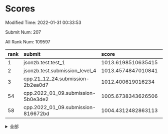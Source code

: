# Scores

Modified Time: 2022-01-31 00:33:53

Submit Num: 207

All Rank Num: 109597

| rank |               submit               |       score        |       sigma        | pk_num |
| :--- | :--------------------------------- | :----------------- | :----------------- | :----- |
| 1    | jsonzb.test.test_1                 | 1013.6198510635415 | 0.7965095494582315 | 2117   |
| 2    | jsonzb.test.submission_level_4     | 1013.4574847010841 | 0.8009540801028441 | 2123   |
| 3    | cpp.21_12_24.submission-2b2ea0d7   | 1012.400619016234  | 0.8168117810602168 | 2117   |
| 54   | cpp.2022_01_09.submission-5b0e3de2 | 1005.6738343626506 | 0.7226945624659297 | 2113   |
| 58   | cpp.2022_01_09.submission-816672bd | 1004.4312482863113 | 0.7188649302485558 | 2120   |


<details>
<summary>全部</summary>

| rank |                 submit                 |       score        |       sigma        | pk_num |
| :--- | :------------------------------------- | :----------------- | :----------------- | :----- |
| 1    | jsonzb.test.test_1                     | 1013.6198510635415 | 0.7965095494582315 | 2117   |
| 2    | jsonzb.test.submission_level_4         | 1013.4574847010841 | 0.8009540801028441 | 2123   |
| 3    | cpp.21_12_24.submission-2b2ea0d7       | 1012.400619016234  | 0.8168117810602168 | 2117   |
| 4    | gobigger.level_3.submission_level_3_5  | 1011.6242537482971 | 0.8072341399603224 | 2117   |
| 5    | gobigger.level_3.submission_level_3_10 | 1011.5671838176871 | 0.759446199106601  | 2120   |
| 6    | gobigger.level_3.submission_level_3_28 | 1011.1906239332604 | 0.7729167323066731 | 2115   |
| 7    | gobigger.level_3.submission_level_3_45 | 1011.043703973254  | 0.7618361061855794 | 2120   |
| 8    | gobigger.level_3.submission_level_3_3  | 1010.8969341728641 | 0.7676556523053076 | 2117   |
| 9    | gobigger.level_3.submission_level_3_20 | 1010.8138222344646 | 0.7629586689882061 | 2114   |
| 10   | gobigger.level_3.submission_level_3_39 | 1010.7776632501332 | 0.7698643715471545 | 2120   |
| 11   | gobigger.level_3.submission_level_3_41 | 1010.745710356785  | 0.7787887739067928 | 2119   |
| 12   | gobigger.level_3.submission_level_3_22 | 1010.6932967112464 | 0.7573163236727196 | 2116   |
| 13   | gobigger.level_3.submission_level_3_8  | 1010.6355506086561 | 0.7746257240594081 | 2119   |
| 14   | gobigger.level_3.submission_level_3_26 | 1010.6287476189547 | 0.7725988398154257 | 2122   |
| 15   | gobigger.level_3.submission_level_3_32 | 1010.5242057206193 | 0.7806834799412821 | 2118   |
| 16   | gobigger.level_3.submission_level_3_0  | 1010.4997680047488 | 0.7854868210558493 | 2118   |
| 17   | gobigger.level_3.submission_level_3_44 | 1010.4684894092475 | 0.7655179718557515 | 2120   |
| 18   | gobigger.level_3.submission_level_3_35 | 1010.460073754442  | 0.7689249718639476 | 2115   |
| 19   | gobigger.level_3.submission_level_3_11 | 1010.3594266044443 | 0.7540757623143456 | 2120   |
| 20   | gobigger.level_3.submission_level_3_30 | 1010.2596478531545 | 0.742050785399998  | 2117   |
| 21   | gobigger.level_3.submission_level_3_24 | 1010.2191632066122 | 0.7584718750323953 | 2114   |
| 22   | gobigger.level_3.submission_level_3_23 | 1010.1848877176243 | 0.7595250887977284 | 2119   |
| 23   | gobigger.level_3.submission_level_3_46 | 1010.1256635094932 | 0.7517517750172378 | 2120   |
| 24   | gobigger.level_3.submission_level_3_15 | 1010.105489537799  | 0.7430886224418707 | 2116   |
| 25   | gobigger.level_3.submission_level_3_33 | 1010.1040011464074 | 0.7507489192727926 | 2119   |
| 26   | gobigger.level_3.submission_level_3_25 | 1010.0193907796828 | 0.7544878887982078 | 2119   |
| 27   | gobigger.level_3.submission_level_3_13 | 1010.0063720895595 | 0.7423652623971637 | 2117   |
| 28   | gobigger.level_3.submission_level_3_48 | 1009.9965787405408 | 0.7529937230041929 | 2120   |
| 29   | gobigger.level_3.submission_level_3_12 | 1009.9221234702025 | 0.7694397603424205 | 2120   |
| 30   | gobigger.level_3.submission_level_3_14 | 1009.898577427703  | 0.7648033185651456 | 2119   |
| 31   | gobigger.level_3.submission_level_3_7  | 1009.8880965707817 | 0.7468185769974995 | 2120   |
| 32   | gobigger.level_3.submission_level_3_27 | 1009.8649335388166 | 0.7345771376826189 | 2118   |
| 33   | gobigger.level_3.submission_level_3_29 | 1009.6818372936324 | 0.7828203483156533 | 2114   |
| 34   | gobigger.level_3.submission_level_3_38 | 1009.655325352828  | 0.7669022199636197 | 2119   |
| 35   | gobigger.level_3.submission_level_3_16 | 1009.6245028912595 | 0.7618940358214457 | 2118   |
| 36   | gobigger.level_3.submission_level_3_36 | 1009.609584834388  | 0.757144954234439  | 2117   |
| 37   | gobigger.level_3.submission_level_3_34 | 1009.4758964474529 | 0.7480586518977348 | 2114   |
| 38   | gobigger.level_3.submission_level_3_43 | 1009.4060923961184 | 0.7498372302751464 | 2118   |
| 39   | gobigger.level_3.submission_level_3_18 | 1009.3578558315595 | 0.7527095007234579 | 2115   |
| 40   | gobigger.level_3.submission_level_3_19 | 1009.2206729589343 | 0.7442929242717051 | 2116   |
| 41   | gobigger.level_3.submission_level_3_1  | 1009.1771908861435 | 0.7476242485603104 | 2120   |
| 42   | gobigger.level_3.submission_level_3_40 | 1009.0671772879942 | 0.738051207524902  | 2118   |
| 43   | gobigger.level_3.submission_level_3_17 | 1008.9935504779446 | 0.7582877695028573 | 2119   |
| 44   | gobigger.level_3.submission_level_3_4  | 1008.9779660813066 | 0.7606911444136788 | 2117   |
| 45   | gobigger.level_3.submission_level_3_47 | 1008.8684364993503 | 0.7635523987640983 | 2115   |
| 46   | gobigger.level_3.submission_level_3_2  | 1008.8173148665569 | 0.7405595447294713 | 2117   |
| 47   | gobigger.level_3.submission_level_3_49 | 1008.7127332804613 | 0.7240101721412922 | 2113   |
| 48   | gobigger.level_3.submission_level_3_31 | 1008.5608347231248 | 0.7400540434553188 | 2117   |
| 49   | gobigger.level_3.submission_level_3_6  | 1008.5549555455624 | 0.7487335440424648 | 2121   |
| 50   | gobigger.level_3.submission_level_3_21 | 1008.4732547917514 | 0.7533587014339409 | 2120   |
| 51   | gobigger.level_3.submission_level_3_42 | 1008.4542854006156 | 0.7486061862770742 | 2119   |
| 52   | gobigger.level_3.submission_level_3_9  | 1008.4463530286911 | 0.7481441606796145 | 2112   |
| 53   | gobigger.level_3.submission_level_3_37 | 1007.6576506445206 | 0.7443491185142327 | 2120   |
| 54   | cpp.2022_01_09.submission-5b0e3de2     | 1005.6738343626506 | 0.7226945624659297 | 2113   |
| 55   | gobigger.level_1.submission_level_1_34 | 1005.4516110939363 | 0.7451924342468879 | 2116   |
| 56   | gobigger.level_1.submission_level_1_5  | 1004.5256079120336 | 0.7131774783784495 | 2118   |
| 57   | gobigger.level_1.submission_level_1_19 | 1004.4577617730067 | 0.7182830532628129 | 2120   |
| 58   | cpp.2022_01_09.submission-816672bd     | 1004.4312482863113 | 0.7188649302485558 | 2120   |
| 59   | gobigger.level_1.submission_level_1_44 | 1004.2605356807147 | 0.7269090378921927 | 2120   |
| 60   | gobigger.level_1.submission_level_1_16 | 1004.2180975460178 | 0.7253038760128057 | 2117   |
| 61   | gobigger.level_1.submission_level_1_49 | 1004.1562119721241 | 0.7093157365174094 | 2120   |
| 62   | gobigger.level_1.submission_level_1_47 | 1004.1169939936326 | 0.6993020138744043 | 2120   |
| 63   | gobigger.level_1.submission_level_1_42 | 1004.090094773843  | 0.7101472542278091 | 2120   |
| 64   | gobigger.level_1.submission_level_1_43 | 1004.017741098766  | 0.7105623509876702 | 2120   |
| 65   | gobigger.level_1.submission_level_1_26 | 1003.9734808771411 | 0.7187802649749505 | 2122   |
| 66   | gobigger.level_1.submission_level_1_41 | 1003.9606716694057 | 0.7219549238412212 | 2118   |
| 67   | gobigger.level_1.submission_level_1_0  | 1003.8960054982954 | 0.69982013951985   | 2115   |
| 68   | gobigger.level_1.submission_level_1_27 | 1003.7704168715568 | 0.7197533891324248 | 2114   |
| 69   | gobigger.level_1.submission_level_1_23 | 1003.764410959329  | 0.7207110547190531 | 2122   |
| 70   | gobigger.level_1.submission_level_1_1  | 1003.7486705628476 | 0.7124452935789084 | 2113   |
| 71   | gobigger.level_1.submission_level_1_6  | 1003.7102937968538 | 0.7242397379007846 | 2117   |
| 72   | gobigger.level_1.submission_level_1_14 | 1003.6682255060946 | 0.7271611976176389 | 2122   |
| 73   | gobigger.level_1.submission_level_1_31 | 1003.6601691254763 | 0.7175027997078167 | 2118   |
| 74   | gobigger.level_1.submission_level_1_36 | 1003.6028947548607 | 0.7303537764997196 | 2120   |
| 75   | gobigger.level_1.submission_level_1_24 | 1003.5722998058399 | 0.7134416213277893 | 2119   |
| 76   | gobigger.level_1.submission_level_1_40 | 1003.5541525366901 | 0.7172319866703122 | 2123   |
| 77   | gobigger.level_1.submission_level_1_30 | 1003.470253457306  | 0.7127707602673311 | 2117   |
| 78   | gobigger.level_1.submission_level_1_37 | 1003.4120464644118 | 0.7077269208570862 | 2119   |
| 79   | gobigger.level_1.submission_level_1_32 | 1003.3906480005274 | 0.6989552606305095 | 2122   |
| 80   | gobigger.level_1.submission_level_1_39 | 1003.3872576829727 | 0.7124368689546259 | 2117   |
| 81   | gobigger.level_1.submission_level_1_33 | 1003.3833925972204 | 0.7055869005513714 | 2115   |
| 82   | gobigger.level_1.submission_level_1_2  | 1003.3832981860124 | 0.722251578131361  | 2117   |
| 83   | gobigger.level_1.submission_level_1_38 | 1003.3219689220839 | 0.721106760432129  | 2113   |
| 84   | gobigger.level_1.submission_level_1_17 | 1003.3088558607243 | 0.7272528300573012 | 2120   |
| 85   | gobigger.level_1.submission_level_1_35 | 1003.146966617778  | 0.7128512832759422 | 2114   |
| 86   | gobigger.level_1.submission_level_1_10 | 1003.067692382796  | 0.7198676762754674 | 2118   |
| 87   | gobigger.level_1.submission_level_1_4  | 1003.0235458599533 | 0.7315729509687632 | 2116   |
| 88   | gobigger.level_1.submission_level_1_46 | 1003.0004106234092 | 0.7204291096448086 | 2113   |
| 89   | gobigger.level_1.submission_level_1_45 | 1002.970357788732  | 0.7073574856165936 | 2119   |
| 90   | gobigger.level_1.submission_level_1_20 | 1002.9352184510544 | 0.7063484443579714 | 2119   |
| 91   | gobigger.level_1.submission_level_1_25 | 1002.8757430709576 | 0.7191632955982961 | 2117   |
| 92   | gobigger.level_1.submission_level_1_15 | 1002.8616453403406 | 0.7209592091487341 | 2119   |
| 93   | gobigger.level_1.submission_level_1_18 | 1002.7566394656528 | 0.7157665825985384 | 2113   |
| 94   | gobigger.level_1.submission_level_1_22 | 1002.6828920931872 | 0.7203260483466036 | 2121   |
| 95   | gobigger.level_1.submission_level_1_13 | 1002.6823913016414 | 0.7270225876852929 | 2117   |
| 96   | gobigger.level_1.submission_level_1_7  | 1002.6483890351457 | 0.725272447243026  | 2117   |
| 97   | gobigger.level_1.submission_level_1_48 | 1002.6158459169325 | 0.7087704108011582 | 2122   |
| 98   | gobigger.level_1.submission_level_1_29 | 1002.2691629334347 | 0.710355075106141  | 2117   |
| 99   | gobigger.level_1.submission_level_1_8  | 1002.1777053274792 | 0.7123463823531115 | 2113   |
| 100  | gobigger.level_1.submission_level_1_12 | 1002.1271052043322 | 0.7152441307885331 | 2121   |
| 101  | gobigger.level_1.submission_level_1_11 | 1001.9235224715336 | 0.7153507225692758 | 2112   |
| 102  | gobigger.level_1.submission_level_1_9  | 1001.8698322380471 | 0.7156260986326118 | 2112   |
| 103  | gobigger.level_1.submission_level_1_28 | 1001.7944831737904 | 0.7082431527497952 | 2118   |
| 104  | gobigger.level_1.submission_level_1_3  | 1001.6718894533743 | 0.7150063512931444 | 2117   |
| 105  | gobigger.level_1.submission_level_1_21 | 1001.4089325904754 | 0.7096199793049435 | 2120   |
| 106  | gobigger.random.submission_random_8    | 997.49761880348    | 0.7004674902670183 | 2128   |
| 107  | gobigger.random.submission_random_47   | 997.264260465627   | 0.7179553460731117 | 2120   |
| 108  | gobigger.random.submission_random_46   | 997.2609370603428  | 0.7009817574591818 | 2115   |
| 109  | gobigger.random.submission_random_22   | 997.1319359967604  | 0.7090427466983779 | 2119   |
| 110  | gobigger.random.submission_random_42   | 996.9646879781428  | 0.708345804734904  | 2115   |
| 111  | gobigger.random.submission_random_48   | 996.9307958909494  | 0.7062110857638423 | 2110   |
| 112  | gobigger.random.submission_random_41   | 996.768198267861   | 0.7028968015331323 | 2118   |
| 113  | gobigger.random.submission_random_19   | 996.6581301927994  | 0.7070762381738073 | 2120   |
| 114  | gobigger.random.submission_random_28   | 996.6279859124377  | 0.7255948180651802 | 2120   |
| 115  | gobigger.random.submission_random_38   | 996.5901750169292  | 0.7099197409160656 | 2113   |
| 116  | gobigger.random.submission_random_2    | 996.5090689915995  | 0.7174437253477172 | 2121   |
| 117  | gobigger.random.submission_random_23   | 996.3961636892504  | 0.7042027657512148 | 2118   |
| 118  | gobigger.random.submission_random_44   | 996.336499389165   | 0.70629828931332   | 2120   |
| 119  | gobigger.random.submission_random_11   | 996.2643834767099  | 0.7025237259514255 | 2114   |
| 120  | gobigger.random.submission_random_12   | 996.2629418305409  | 0.713076613597989  | 2118   |
| 121  | gobigger.random.submission_random_25   | 996.247655659063   | 0.7100710512104269 | 2120   |
| 122  | gobigger.random.submission_random_20   | 996.2389500386593  | 0.7119507761666624 | 2117   |
| 123  | gobigger.random.submission_random_14   | 996.2052334698368  | 0.7042395916139113 | 2116   |
| 124  | gobigger.random.submission_random_49   | 996.1943735828013  | 0.7054005142053934 | 2124   |
| 125  | gobigger.random.submission_random_35   | 996.1822306966509  | 0.7169359719547511 | 2114   |
| 126  | gobigger.random.submission_random_21   | 996.1116338203087  | 0.7080329684189952 | 2120   |
| 127  | gobigger.random.submission_random_27   | 996.0945687178997  | 0.710006616694896  | 2115   |
| 128  | gobigger.random.submission_random_24   | 996.0374155453457  | 0.714156939414723  | 2122   |
| 129  | gobigger.random.submission_random_15   | 995.9710416956709  | 0.7119716916050716 | 2115   |
| 130  | gobigger.random.submission_random_36   | 995.9077794753903  | 0.7303097100485926 | 2113   |
| 131  | gobigger.random.submission_random_37   | 995.9064885636074  | 0.7123011810754151 | 2117   |
| 132  | gobigger.random.submission_random_3    | 995.8777649383801  | 0.7198052167811652 | 2118   |
| 133  | gobigger.random.submission_random_33   | 995.7079257441322  | 0.7190596597335857 | 2119   |
| 134  | gobigger.random.submission_random_40   | 995.6368186659777  | 0.7127416772463107 | 2115   |
| 135  | gobigger.random.submission_random_5    | 995.6262576798299  | 0.7038271583897795 | 2116   |
| 136  | gobigger.random.submission_random_18   | 995.6050301285416  | 0.7091884671373497 | 2115   |
| 137  | gobigger.random.submission_random_29   | 995.6004123972501  | 0.7107567058079441 | 2122   |
| 138  | gobigger.random.submission_random_45   | 995.5887473924874  | 0.7225164843112634 | 2122   |
| 139  | gobigger.random.submission_random_9    | 995.499838194501   | 0.7143004667680236 | 2116   |
| 140  | gobigger.random.submission_random_43   | 995.4550446370991  | 0.7084772793216454 | 2118   |
| 141  | gobigger.random.submission_random_17   | 995.4441327430834  | 0.7232410755310988 | 2115   |
| 142  | gobigger.random.submission_random_31   | 995.4104299483605  | 0.7075760801346522 | 2121   |
| 143  | gobigger.random.submission_random_16   | 995.3109866959527  | 0.7308308631595799 | 2113   |
| 144  | gobigger.random.submission_random_32   | 995.3013645672862  | 0.7114396845381261 | 2121   |
| 145  | gobigger.random.submission_random_4    | 995.2792248292488  | 0.7118575785911043 | 2118   |
| 146  | gobigger.random.submission_random_30   | 995.2440550097149  | 0.702381520029433  | 2115   |
| 147  | gobigger.random.submission_random_34   | 995.1550944544784  | 0.7195179023210694 | 2119   |
| 148  | gobigger.random.submission_random_26   | 995.0728069055614  | 0.7096923465938336 | 2122   |
| 149  | gobigger.random.submission_random_0    | 995.0076970346954  | 0.7121634189439534 | 2118   |
| 150  | gobigger.random.submission_random_39   | 994.9974378457088  | 0.7079506720213145 | 2122   |
| 151  | gobigger.random.submission_random_6    | 994.9775320039892  | 0.7231517335059668 | 2121   |
| 152  | gobigger.random.submission_random_7    | 994.8595075882192  | 0.7249542365396089 | 2122   |
| 153  | gobigger.random.submission_random_10   | 994.7073132138897  | 0.70363856488971   | 2117   |
| 154  | gobigger.random.submission_random_13   | 994.676672137271   | 0.7187859360029966 | 2125   |
| 155  | gobigger.random.submission_random_1    | 994.5221072806264  | 0.7107978215772688 | 2121   |
| 156  | gobigger.level_2.submission_level_2_11 | 993.7861088463314  | 0.7229243434642979 | 2121   |
| 157  | gobigger.level_2.submission_level_2_44 | 993.5700073437743  | 0.7252284785137719 | 2118   |
| 158  | gobigger.level_2.submission_level_2_35 | 993.5365905836545  | 0.7285184128460221 | 2123   |
| 159  | gobigger.level_2.submission_level_2_42 | 993.5041225383247  | 0.7290402640730409 | 2121   |
| 160  | gobigger.level_2.submission_level_2_2  | 993.1276491940487  | 0.7394568241399365 | 2118   |
| 161  | gobigger.level_2.submission_level_2_37 | 993.108430372047   | 0.730095956595914  | 2119   |
| 162  | gobigger.level_2.submission_level_2_49 | 992.9135854831377  | 0.7504647267143754 | 2115   |
| 163  | gobigger.level_2.submission_level_2_45 | 992.8890247200077  | 0.7338524145588025 | 2115   |
| 164  | gobigger.level_2.submission_level_2_15 | 992.8779847193007  | 0.7412828495647575 | 2113   |
| 165  | gobigger.level_2.submission_level_2_28 | 992.8255792038359  | 0.7372720293228677 | 2119   |
| 166  | gobigger.level_2.submission_level_2_10 | 992.6882525100164  | 0.7267251394019609 | 2117   |
| 167  | gobigger.level_2.submission_level_2_19 | 992.659954122706   | 0.746355879067729  | 2111   |
| 168  | gobigger.level_2.submission_level_2_16 | 992.5220174341234  | 0.7475867705824301 | 2111   |
| 169  | gobigger.level_2.submission_level_2_4  | 992.495724067404   | 0.75003811668235   | 2110   |
| 170  | gobigger.level_2.submission_level_2_21 | 992.4087215800793  | 0.7489957706339706 | 2115   |
| 171  | gobigger.level_2.submission_level_2_26 | 992.4036909132634  | 0.747652134321842  | 2120   |
| 172  | gobigger.level_2.submission_level_2_38 | 992.1926725315192  | 0.7494866028439284 | 2123   |
| 173  | gobigger.level_2.submission_level_2_34 | 992.1910421836066  | 0.7352920130679661 | 2118   |
| 174  | gobigger.level_2.submission_level_2_36 | 992.1686553367693  | 0.7313829097651555 | 2116   |
| 175  | gobigger.level_2.submission_level_2_40 | 992.1505542890145  | 0.7626702767803062 | 2116   |
| 176  | gobigger.level_2.submission_level_2_30 | 992.1494098274615  | 0.7383296641900542 | 2114   |
| 177  | gobigger.level_2.submission_level_2_18 | 992.105688120886   | 0.7492096085740579 | 2118   |
| 178  | gobigger.level_2.submission_level_2_12 | 992.1047687266018  | 0.7434992467959722 | 2121   |
| 179  | gobigger.level_2.submission_level_2_25 | 992.0959307881436  | 0.7339585081368677 | 2119   |
| 180  | gobigger.level_2.submission_level_2_33 | 992.0661961856013  | 0.7306425678777334 | 2108   |
| 181  | gobigger.level_2.submission_level_2_24 | 992.02294607005    | 0.7371964604392091 | 2115   |
| 182  | gobigger.level_2.submission_level_2_29 | 991.9028492876159  | 0.7372393180565054 | 2119   |
| 183  | gobigger.level_2.submission_level_2_6  | 991.8937173274246  | 0.7404154897263217 | 2122   |
| 184  | gobigger.level_2.submission_level_2_27 | 991.8366650143518  | 0.74355949937565   | 2118   |
| 185  | gobigger.level_2.submission_level_2_47 | 991.7641094523074  | 0.7404513468565105 | 2120   |
| 186  | gobigger.level_2.submission_level_2_13 | 991.7404966770832  | 0.7517633047965736 | 2120   |
| 187  | gobigger.level_2.submission_level_2_41 | 991.7124431581485  | 0.7635412231955965 | 2124   |
| 188  | gobigger.level_2.submission_level_2_5  | 991.6880174671483  | 0.7560619576605943 | 2121   |
| 189  | gobigger.level_2.submission_level_2_8  | 991.6555406044164  | 0.7646480894915079 | 2114   |
| 190  | gobigger.level_2.submission_level_2_46 | 991.6312685563931  | 0.7403187166628438 | 2113   |
| 191  | gobigger.level_2.submission_level_2_7  | 991.594333473189   | 0.7389431339945219 | 2120   |
| 192  | gobigger.level_2.submission_level_2_9  | 991.556266683799   | 0.7591779948446619 | 2118   |
| 193  | gobigger.level_2.submission_level_2_3  | 991.5014471972747  | 0.748775447251399  | 2114   |
| 194  | gobigger.level_2.submission_level_2_43 | 991.4960365038277  | 0.7735576740195375 | 2116   |
| 195  | gobigger.level_2.submission_level_2_39 | 991.4046424292378  | 0.7687216465776862 | 2121   |
| 196  | gobigger.level_2.submission_level_2_0  | 991.1184219718161  | 0.7524404794535946 | 2123   |
| 197  | gobigger.level_2.submission_level_2_14 | 991.06358938418    | 0.7757012214275926 | 2117   |
| 198  | gobigger.level_2.submission_level_2_48 | 990.9541020457348  | 0.7603398816238874 | 2122   |
| 199  | gobigger.level_2.submission_level_2_23 | 990.9419809997114  | 0.7532496667331138 | 2116   |
| 200  | gobigger.level_2.submission_level_2_31 | 990.9384658626559  | 0.7520564083142617 | 2113   |
| 201  | gobigger.level_2.submission_level_2_20 | 990.8364852495306  | 0.7575667067791436 | 2125   |
| 202  | gobigger.level_2.submission_level_2_17 | 990.8095020470697  | 0.744993513401981  | 2116   |
| 203  | gobigger.level_2.submission_level_2_22 | 990.5322822865625  | 0.7554679804630984 | 2117   |
| 204  | gobigger.level_2.submission_level_2_1  | 990.4533804713623  | 0.7645606523214302 | 2119   |
| 205  | gobigger.level_2.submission_level_2_32 | 989.7805914898255  | 0.788100667115625  | 2117   |
| 206  | gobigger.none.submission_none_1        | 979.7642120337633  | 1.2411471856002358 | 2114   |
| 207  | gobigger.none.submission_none_0        | 978.1366764382905  | 1.223616796252317  | 2119   |

</details>